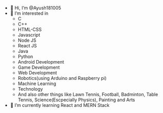 - 👋 Hi, I’m @Ayush181005
- 👀 I’m interested in
  - C
  - C++
  - HTML-CSS
  - Javascript
  - Node JS
  - React JS
  - Java
  - Python
  - Android Development
  - Game Development
  - Web Development
  - Robotics(using Arduino and Raspberry pi)
  - Machine Learning
  - Technology
  - And also other things like Lawn Tennis, Football, Badminton, Table Tennis, Science(Escpecially Physics), Painting and Arts
- 🌱 I’m currently learning React and MERN Stack

<!---
Ayush181005/Ayush181005 is a ✨ special ✨ repository because its `README.md` (this file) appears on your GitHub profile.
You can click the Preview link to take a look at your changes.
--->

